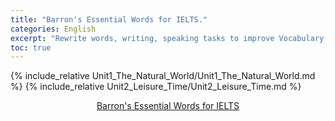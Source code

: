 ```yaml
---
title: "Barron's Essential Words for IELTS."
categories: English
excerpt: "Rewrite words, writing, speaking tasks to improve Vocabulary, Writing, Speaking skill."
toc: true
---
```


{% include_relative Unit1_The_Natural_World/Unit1_The_Natural_World.md %}
{% include_relative Unit2_Leisure_Time/Unit2_Leisure_Time.md %}

<center>
<a href="http://selfstudymaterials.com/2017/05/07/barrons-essentail-words-ielts-pdf-audio/">
    Barron's Essential Words for IELTS
</a>
</center>
